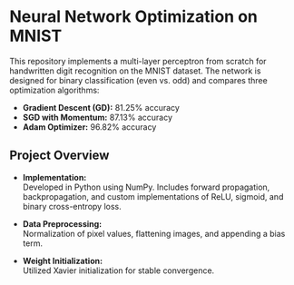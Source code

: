 
# Neural Network Optimization on MNIST

This repository implements a multi-layer perceptron from scratch for handwritten digit recognition on the MNIST dataset. The network is designed for binary classification (even vs. odd) and compares three optimization algorithms:

- **Gradient Descent (GD):** 81.25% accuracy
- **SGD with Momentum:** 87.13% accuracy
- **Adam Optimizer:** 96.82% accuracy

## Project Overview

- **Implementation:**  
  Developed in Python using NumPy. Includes forward propagation, backpropagation, and custom implementations of ReLU, sigmoid, and binary cross-entropy loss.

- **Data Preprocessing:**  
  Normalization of pixel values, flattening images, and appending a bias term.

- **Weight Initialization:**  
  Utilized Xavier initialization for stable convergence.

